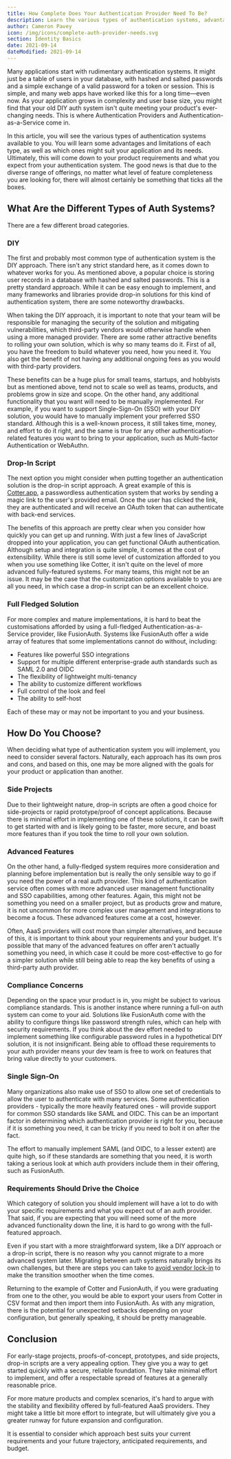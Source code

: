 ```yaml
---
title: How Complete Does Your Authentication Provider Need To Be?
description: Learn the various types of authentication systems, advantages and limitations of each, and which ones might suit your application.
author: Cameron Pavey
icon: /img/icons/complete-auth-provider-needs.svg
section: Identity Basics
date: 2021-09-14
dateModified: 2021-09-14
---
```


Many applications start with rudimentary authentication systems. It might just be a table of users in your database, with hashed and salted passwords and a simple exchange of a valid password for a token or session. This is simple, and many web apps have worked like this for a long time—even now. As your application grows in complexity and user base size, you might find that your old DIY auth system isn't quite meeting your product's ever-changing needs. This is where Authentication Providers and Authentication-as-a-Service come in.

In this article, you will see the various types of authentication systems available to you. You will learn some advantages and limitations of each type, as well as which ones might suit your application and its needs. Ultimately, this will come down to your product requirements and what you expect from your authentication system. The good news is that due to the diverse range of offerings, no matter what level of feature completeness you are looking for, there will almost certainly be something that ticks all the boxes.

## What Are the Different Types of Auth Systems?

There are a few different broad categories.

### DIY

The first and probably most common type of authentication system is the DIY approach. There isn't any strict standard here, as it comes down to whatever works for you. As mentioned above, a popular choice is storing user records in a database with hashed and salted passwords. This is a pretty standard approach. While it can be easy enough to implement, and many frameworks and libraries provide drop-in solutions for this kind of authentication system, there are some noteworthy drawbacks. 

When taking the DIY approach, it is important to note that your team will be responsible for managing the security of the solution and mitigating vulnerabilities, which third-party vendors would otherwise handle when using a more managed provider. There are some rather attractive benefits to rolling your own solution, which is why so many teams do it. First of all, you have the freedom to build whatever you need, how you need it. You also get the benefit of not having any additional ongoing fees as you would with third-party providers. 

These benefits can be a huge plus for small teams, startups, and hobbyists but as mentioned above, tend not to scale so well as teams, products, and problems grow in size and scope. On the other hand, any additional functionality that you want will need to be manually implemented. For example, if you want to support Single-Sign-On (SSO) with your DIY solution, you would have to manually implement your preferred SSO standard. Although this is a well-known process, it still takes time, money, and effort to do it right, and the same is true for any other authentication-related features you want to bring to your application, such as Multi-factor Authentication or WebAuthn.

### Drop-In Script

The next option you might consider when putting together an authentication solution is the drop-in script approach. A great example of this is [Cotter.app](https://cotter.app), a passwordless authentication system that works by sending a magic link to the user's provided email. Once the user has clicked the link, they are authenticated and will receive an OAuth token that can authenticate with back-end services. 

The benefits of this approach are pretty clear when you consider how quickly you can get up and running. With just a few lines of JavaScript dropped into your application, you can get functional OAuth authentication. Although setup and integration is quite simple, it comes at the cost of extensibility. While there is still some level of customization afforded to you when you use something like Cotter, it isn't quite on the level of more advanced fully-featured systems. For many teams, this might not be an issue. It may be the case that the customization options available to you are all you need, in which case a drop-in script can be an excellent choice.

### Full Fledged Solution

For more complex and mature implementations, it is hard to beat the customisations afforded by using a full-fledged Authentication-as-a-Service provider, like FusionAuth. Systems like FusionAuth offer a wide array of features that some implementations cannot do without, including:

* Features like powerful SSO integrations
* Support for multiple different enterprise-grade auth standards such as SAML 2.0 and OIDC
* The flexibility of lightweight multi-tenancy
* The ability to customize different workflows 
* Full control of the look and feel
* The ability to self-host

Each of these may or may not be important to you and your business.

## How Do You Choose?

When deciding what type of authentication system you will implement, you need to consider several factors. Naturally, each approach has its own pros and cons, and based on this, one may be more aligned with the goals for your product or application than another. 

### Side Projects

Due to their lightweight nature, drop-in scripts are often a good choice for side-projects or rapid prototype/proof of concept applications. Because there is minimal effort in implementing one of these solutions, it can be swift to get started with and is likely going to be faster, more secure, and boast more features than if you took the time to roll your own solution.

### Advanced Features

On the other hand, a fully-fledged system requires more consideration and planning before implementation but is really the only sensible way to go if you need the power of a real auth provider. This kind of authentication service often comes with more advanced user management functionality and SSO capabilities, among other features. Again, this might not be something you need on a smaller project, but as products grow and mature, it is not uncommon for more complex user management and integrations to become a focus. These advanced features come at a cost, however. 

Often, AaaS providers will cost more than simpler alternatives, and because of this, it is important to think about your requirements and your budget. It's possible that many of the advanced features on offer aren't actually something you need, in which case it could be more cost-effective to go for a simpler solution while still being able to reap the key benefits of using a third-party auth provider.

### Compliance Concerns

Depending on the space your product is in, you might be subject to various compliance standards. This is another instance where running a full-on auth system can come to your aid. Solutions like FusionAuth come with the ability to configure things like password strength rules, which can help with security requirements. If you think about the dev effort needed to implement something like configurable password rules in a hypothetical DIY solution, it is not insignificant. Being able to offload these requirements to your auth provider means your dev team is free to work on features that bring value directly to your customers.

### Single Sign-On

Many organizations also make use of SSO to allow one set of credentials to allow the user to authenticate with many services. Some authentication providers - typically the more heavily featured ones - will provide support for common SSO standards like SAML and OIDC. This can be an important factor in determining which authentication provider is right for you, because if it is something you need, it can be tricky if you need to bolt it on after the fact. 

The effort to manually implement SAML (and OIDC, to a lesser extent) are quite high, so if these standards are something that you need, it is worth taking a serious look at which auth providers include them in their offering, such as FusionAuth.

### Requirements Should Drive the Choice

Which category of solution you should implement will have a lot to do with your specific requirements and what you expect out of an auth provider. That said, if you are expecting that you will need some of the more advanced functionality down the line, it is hard to go wrong with the full-featured approach. 

Even if you start with a more straightforward system, like a DIY approach or a drop-in script, there is no reason why you cannot migrate to a more advanced system later. Migrating between auth systems naturally brings its own challenges, but there are steps you can take to [avoid vendor lock-in](/articles/authentication/avoid-lockin) to make the transition smoother when the time comes.

Returning to the example of Cotter and FusionAuth, if you were graduating from one to the other, you would be able to export your users from Cotter in CSV format and then import them into FusionAuth. As with any migration, there is the potential for unexpected setbacks depending on your configuration, but generally speaking, it should be pretty manageable.

## Conclusion

For early-stage projects, proofs-of-concept, prototypes, and side projects, drop-in scripts are a very appealing option. They give you a way to get started quickly with a secure, reliable foundation. They take minimal effort to implement, and offer a respectable spread of features at a generally reasonable price. 

For more mature products and complex scenarios, it's hard to argue with the stability and flexibility offered by full-featured AaaS providers. They might take a little bit more effort to integrate, but will ultimately give you a greater runway for future expansion and configuration. 

It is essential to consider which approach best suits your current requirements and your future trajectory, anticipated requirements, and budget.


